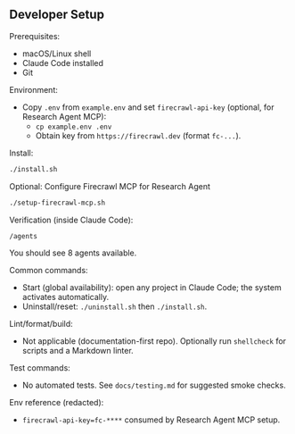 ## Developer Setup

Prerequisites:
- macOS/Linux shell
- Claude Code installed
- Git

Environment:
- Copy `.env` from `example.env` and set `firecrawl-api-key` (optional, for Research Agent MCP):
  - `cp example.env .env`
  - Obtain key from `https://firecrawl.dev` (format `fc-...`).

Install:
```bash
./install.sh
```

Optional: Configure Firecrawl MCP for Research Agent
```bash
./setup-firecrawl-mcp.sh
```

Verification (inside Claude Code):
```text
/agents
```
You should see 8 agents available.

Common commands:
- Start (global availability): open any project in Claude Code; the system activates automatically.
- Uninstall/reset: `./uninstall.sh` then `./install.sh`.

Lint/format/build:
- Not applicable (documentation-first repo). Optionally run `shellcheck` for scripts and a Markdown linter.

Test commands:
- No automated tests. See `docs/testing.md` for suggested smoke checks.

Env reference (redacted):
- `firecrawl-api-key=fc-****` consumed by Research Agent MCP setup.



